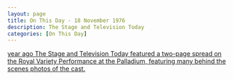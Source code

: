 ```yaml
---
layout: page
title: On This Day - 18 November 1976
description: The Stage and Television Today
categories: [On This Day]
---
```


[<span id="age1"></span> year ago The Stage and Television Today featured a two-page spread on the Royal Variety Performance at the Palladium, featuring many behind the scenes photos of the cast.](/the%20stage%20and%20television%20today/1976/11/18/the-stage-and-television-today.html)

<!-- Script for calculating number of years ago -->
<script>
var dob = '19761118';
var year = Number(dob.substr(0, 4));
var month = Number(dob.substr(4, 2)) - 1;
var day = Number(dob.substr(6, 2));
var today = new Date();
var age1 = today.getFullYear() - year;
if (today.getMonth() < month || (today.getMonth() == month && today.getDate() < day)) {
age1--;
}
document.getElementById("age1").innerHTML=age1;
</script>

